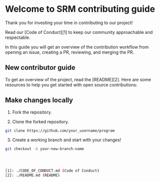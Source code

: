 # Welcome to SRM contributing guide

Thank you for investing your time in contributing to our project! 

Read our [Code of Conduct][1] to keep our community approachable and respectable.

In this guide you will get an overview of the contribution workflow from opening an issue, creating a PR, reviewing, and merging the PR.

## New contributor guide

To get an overview of the project, read the [README][2]. Here are some resources to help you get started with open source contributions:

## Make changes locally

1. Fork the repository.

2. Clone the forked repository.

  ```bash
  git clone https://github.com/your_username/program
  ```

3. Create a working branch and start with your changes!

  ```bash
  git checkout -b your-new-branch-name



 
 [1]: ./CODE_OF_CONDUCT.md (Code of Conduct)
 [2]: ./README.md (README)
